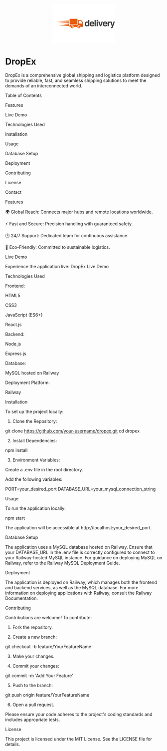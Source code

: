 <div align="center">
  <img src="DropEx/Images/logo.png" alt="DropEx Logo" width="200" />
</div>
<h1>DropEx</h1>

  

DropEx is a comprehensive global shipping and logistics platform designed to provide reliable, fast, and seamless shipping solutions to meet the demands of an interconnected world.

Table of Contents

Features

Live Demo

Technologies Used

Installation

Usage

Database Setup

Deployment

Contributing

License

Contact


Features

🌍 Global Reach: Connects major hubs and remote locations worldwide.

⚡ Fast and Secure: Precision handling with guaranteed safety.

🕒 24/7 Support: Dedicated team for continuous assistance.

🌱 Eco-Friendly: Committed to sustainable logistics.


Live Demo

Experience the application live: DropEx Live Demo

Technologies Used

Frontend:

HTML5

CSS3

JavaScript (ES6+)

React.js


Backend:

Node.js

Express.js


Database:

MySQL hosted on Railway


Deployment Platform:

Railway



Installation

To set up the project locally:

1. Clone the Repository:

git clone https://github.com/your-username/dropex.git
cd dropex


2. Install Dependencies:

npm install


3. Environment Variables:

Create a .env file in the root directory.

Add the following variables:

PORT=your_desired_port
DATABASE_URL=your_mysql_connection_string




Usage

To run the application locally:

npm start

The application will be accessible at http://localhost:your_desired_port.

Database Setup

The application uses a MySQL database hosted on Railway. Ensure that your DATABASE_URL in the .env file is correctly configured to connect to your Railway-hosted MySQL instance. For guidance on deploying MySQL on Railway, refer to the Railway MySQL Deployment Guide.

Deployment

The application is deployed on Railway, which manages both the frontend and backend services, as well as the MySQL database. For more information on deploying applications with Railway, consult the Railway Documentation.

Contributing

Contributions are welcome! To contribute:

1. Fork the repository.


2. Create a new branch:

git checkout -b feature/YourFeatureName


3. Make your changes.


4. Commit your changes:

git commit -m 'Add Your Feature'


5. Push to the branch:

git push origin feature/YourFeatureName


6. Open a pull request.



Please ensure your code adheres to the project's coding standards and includes appropriate tests.

License

This project is licensed under the MIT License. See the LICENSE file for details.